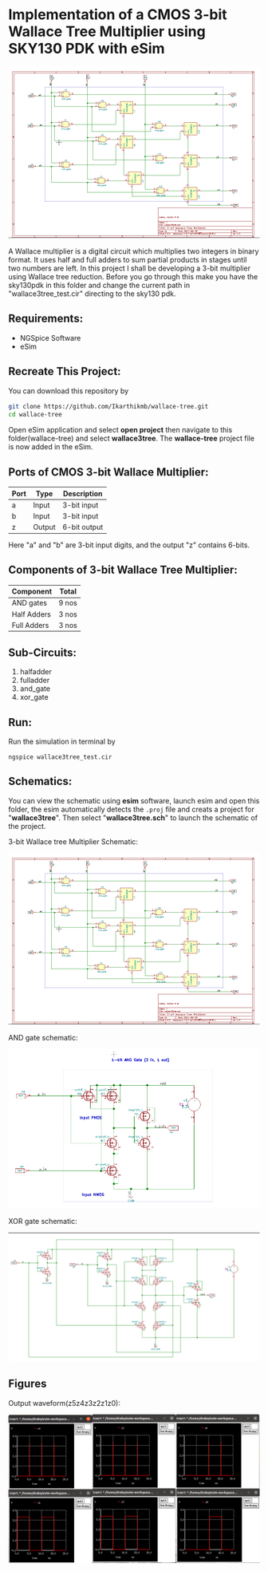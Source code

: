 # Implementation of a CMOS 3-bit Wallace Tree Multiplier using SKY130 PDK with eSim

![](fig/wallace3tree/wallace3tree_schematic.png)

A Wallace multiplier is a digital circuit which multiplies two
integers in binary format. It uses half and full adders to sum 
partial products in stages until two numbers are left. In this
project I shall be developing a 3-bit multiplier using Wallace 
tree reduction. Before you go through this make you have the 
sky130pdk in this folder and change the current path in 
"wallace3tree_test.cir" directing to the sky130 pdk.

## Requirements: 

* NGSpice Software
* eSim 

## Recreate This Project:

You can download this repository by

```sh
git clone https://github.com/Ikarthikmb/wallace-tree.git
cd wallace-tree
```
Open eSim application and select **open project** then navigate to this folder(wallace-tree)
 and select **wallace3tree**. The **wallace-tree** project file is now added in the eSim.

## Ports of CMOS 3-bit Wallace Multiplier:

Port | Type | Description
--- | --- | ---
a | Input | 3-bit input 
b | Input | 3-bit input 
z | Output | 6-bit output

Here "a" and "b" are 3-bit input digits, and the output "z"
contains 6-bits.

## Components of 3-bit Wallace Tree Multiplier:

Component | Total
--- | ---
AND gates | 9 nos  
Half Adders | 3 nos  
Full Adders | 3 nos  

## Sub-Circuits:

1. halfadder
2. fulladder
3. and_gate
4. xor_gate

## Run:

Run the simulation in terminal by

```
ngspice wallace3tree_test.cir
```

## Schematics:

You can view the schematic using **esim** software, launch esim and 
open this folder, the esim automatically detects the `.proj` file 
and creats a project for "**wallace3tree**". Then select 
"**wallace3tree.sch**" to launch the schematic of the project.

3-bit Wallace tree Multiplier Schematic:

![](fig/wallace3tree/wallace3tree_schematic.png)

AND gate schematic:

![AND gate schematic](fig/wallace3tree/and_gate_sch.png)

XOR gate schematic:

![XOR gate schematic](fig/wallace3tree/xor_gate_sch.png)



## Figures

Output waveform(z5z4z3z2z1z0):

![Output waveforms](fig/zout/zout.png)
